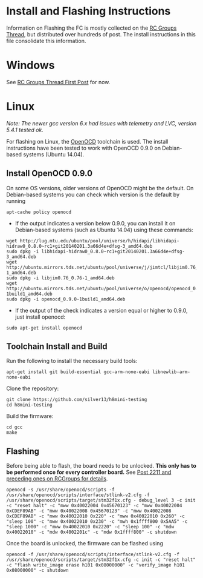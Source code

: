 # Install and Flashing Instructions

Information on Flashing the FC is mostly collected on the [RC Groups Thread](http://www.rcgroups.com/forums/showthread.php?t=2512604), but distributed over hundreds of post. The install instructions in this file consolidate this information.

# Windows

See [RC Groups Thread First Post](http://www.rcgroups.com/forums/showthread.php?t=2512604) for now.

# Linux

_Note: The newer gcc version 6.x had issues with telemetry and LVC, version 5.4.1 tested ok._

For flashing on Linux, the [OpenOCD](http://openocd.org/) toolchain is used. The install instructions have been tested to work with OpenOCD 0.9.0 on Debian-based systems (Ubuntu 14.04).

## Install OpenOCD 0.9.0

On some OS versions, older versions of OpenOCD might be the default. On Debian-based systems you can check which version is the default by running
```
apt-cache policy openocd
```
* If the output indicates a version below 0.9.0, you can install it on Debian-based systems (such as Ubuntu 14.04) using these commands:
```
wget http://lug.mtu.edu/ubuntu/pool/universe/h/hidapi/libhidapi-hidraw0_0.8.0~rc1+git20140201.3a66d4e+dfsg-3_amd64.deb
sudo dpkg -i libhidapi-hidraw0_0.8.0~rc1+git20140201.3a66d4e+dfsg-3_amd64.deb
wget http://ubuntu.mirrors.tds.net/ubuntu/pool/universe/j/jimtcl/libjim0.76_0.76-1_amd64.deb
sudo dpkg -i libjim0.76_0.76-1_amd64.deb
wget http://ubuntu.mirrors.tds.net/ubuntu/pool/universe/o/openocd/openocd_0.9.0-1build1_amd64.deb
sudo dpkg -i openocd_0.9.0-1build1_amd64.deb
```
* If the output of the check indicates a version equal or higher to 0.9.0, just install openocd:
```
sudo apt-get install openocd
```

## Toolchain Install and Build

Run the following to install the necessary build tools:
```
apt-get install git build-essential gcc-arm-none-eabi libnewlib-arm-none-eabi
```
Clone the repository:
```
git clone https://github.com/silver13/h8mini-testing
cd h8mini-testing
```
Build the firmware:
```
cd gcc
make
```

## Flashing

Before being able to flash, the board needs to be unlocked. **This only has to be performed once for every controller board.** See [Post 2211 and preceding ones on RCGroups for details](http://www.rcgroups.com/forums/showthread.php?t=2512604&page=148#post34798015).
```
openocd -s /usr/share/openocd/scripts -f /usr/share/openocd/scripts/interface/stlink-v2.cfg -f /usr/share/openocd/scripts/target/stm32f1x.cfg - debug_level 3 -c init -c "reset halt" -c "mww 0x40022004 0x45670123" -c "mww 0x40022004 0xCDEF89AB" -c "mww 0x40022008 0x45670123" -c "mww 0x40022008 0xCDEF89AB" -c "mww 0x40022010 0x220" -c "mww 0x40022010 0x260" -c "sleep 100" -c "mww 0x40022010 0x230" -c "mwh 0x1ffff800 0x5AA5" -c "sleep 1000" -c "mww 0x40022010 0x2220" -c "sleep 100" -c "mdw 0x40022010" -c "mdw 0x4002201c" -c "mdw 0x1ffff800" -c shutdown
```


Once the board is unlocked, the firmware can be flashed using
```
openocd -f /usr/share/openocd/scripts/interface/stlink-v2.cfg -f /usr/share/openocd/scripts/target/stm32f1x.cfg -c init -c "reset halt" -c "flash write_image erase h101 0x08000000" -c "verify_image h101 0x08000000" -c shutdown
```
